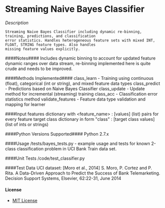 # Streaming Naive Bayes Classifier

*Description*

	Streaming Naive Bayes Classifier including dynamic re-binning, training, predictions, and classification
	error statistics. Handles heterogeneous feature sets with mixed INT, FLOAT, STRING feature types. Also handles
	missing feature values explicitly.

####Notes####
	Includes dynamic binning to account for updated feature dynamic ranges over data stream, re-binning implemented here
	is quite crude and needs to be improved.

####Methods Implemented####
    class_learn - Training using continuous (float), categorical (int or string), and mixed feature data types
	class_predict - Predictions based on Naive Bayes Classifier
	class_update - Update method for incremental (streaming) training
	class_acc - Classification error statistics method
	validate_features - Feature data type validation and mapping for learner

####Input
    features dictionary with <feature_name> : [values] (list) pairs for every feature
    target class dictionary in form "class" : [target class values] (list of ints or strings)

####Python Versions Supported####
    Python 2.7.x

####Usage
    /tests/bayes_tests.py - example usage and tests for known 2-class classification problem in UCI Bank Train data set.

####Unit Tests
    /code/test_classifier.py

####Test Data
    UCI dataset: [Moro et al., 2014] S. Moro, P. Cortez and P. Rita. A Data-Driven Approach to Predict the Success of
    Bank Telemarketing. Decision Support Systems, Elsevier, 62:22-31, June 2014

#### License ####
* [MIT License](LICENSE.md)

